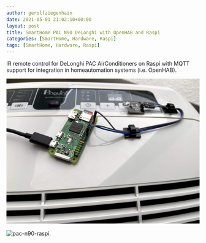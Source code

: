 ```yaml
---
author: gerolfziegenhain
date: 2021-05-01 21:02:10+00:00
layout: post
title: SmartHome PAC N90 DeLonghi with OpenHAB and Raspi
categories: [SmartHome, Hardware, Raspi]
tags: [SmartHome, Hardware, Raspi]
---
```


IR remote control for DeLonghi PAC AirConditioners on Raspi with MQTT support for integration in homeautomation systems (i.e. OpenHAB).

![Example Setup](n90.jpg)

![pac-n90-raspi](https://github.com/8cH9azbsFifZ/pac-n90-raspi).